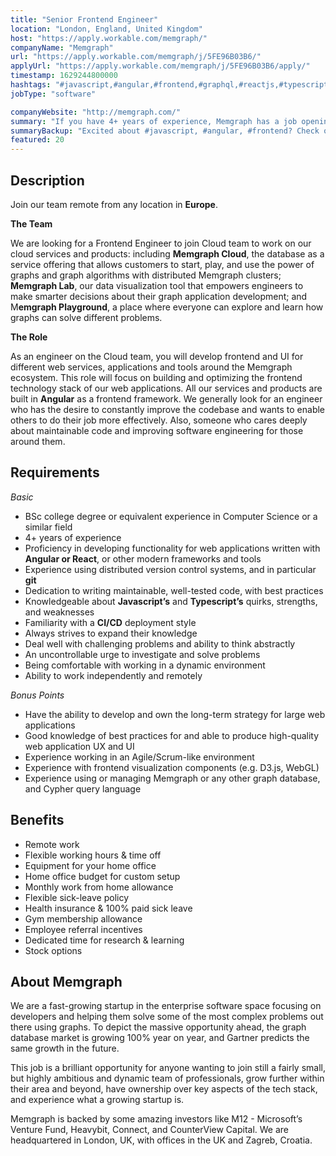 ```yaml
---
title: "Senior Frontend Engineer"
location: "London, England, United Kingdom"
host: "https://apply.workable.com/memgraph/"
companyName: "Memgraph"
url: "https://apply.workable.com/memgraph/j/5FE96B03B6/"
applyUrl: "https://apply.workable.com/memgraph/j/5FE96B03B6/apply/"
timestamp: 1629244800000
hashtags: "#javascript,#angular,#frontend,#graphql,#reactjs,#typescript,#management,#windows,#git,#marketing"
jobType: "software"

companyWebsite: "http://memgraph.com/"
summary: "If you have 4+ years of experience, Memgraph has a job opening for a senior frontend engineer"
summaryBackup: "Excited about #javascript, #angular, #frontend? Check out this job post!"
featured: 20
---
```


## Description

Join our team remote from any location in **Europe**.

**The Team**

We are looking for a Frontend Engineer to join Cloud team to work on our cloud services and products: including **Memgraph Cloud**, the database as a service offering that allows customers to start, play, and use the power of graphs and graph algorithms with distributed Memgraph clusters; **Memgraph Lab**, our data visualization tool that empowers engineers to make smarter decisions about their graph application development; and M**emgraph Playground**, a place where everyone can explore and learn how graphs can solve different problems.

**The Role**

As an engineer on the Cloud team, you will develop frontend and UI for different web services, applications and tools around the Memgraph ecosystem. This role will focus on building and optimizing the frontend technology stack of our web applications. All our services and products are built in **Angular** as a frontend framework. We generally look for an engineer who has the desire to constantly improve the codebase and wants to enable others to do their job more effectively. Also, someone who cares deeply about maintainable code and improving software engineering for those around them.

## Requirements

_Basic_

*   BSc college degree or equivalent experience in Computer Science or a similar field
*   4+ years of experience
*   Proficiency in developing functionality for web applications written with **Angular or React**, or other modern frameworks and tools
*   Experience using distributed version control systems, and in particular **git**
*   Dedication to writing maintainable, well-tested code, with best practices
*   Knowledgeable about **Javascript’s** and **Typescript’s** quirks, strengths, and weaknesses
*   Familiarity with a **CI/CD** deployment style
*   Always strives to expand their knowledge
*   Deal well with challenging problems and ability to think abstractly
*   An uncontrollable urge to investigate and solve problems
*   Being comfortable with working in a dynamic environment
*   Ability to work independently and remotely

_Bonus Points_

*   Have the ability to develop and own the long-term strategy for large web applications
*   Good knowledge of best practices for and able to produce high-quality web application UX and UI
*   Experience working in an Agile/Scrum-like environment
*   Experience with frontend visualization components (e.g. D3.js, WebGL)
*   Experience using or managing Memgraph or any other graph database, and Cypher query language

## Benefits

*   Remote work
*   Flexible working hours & time off
*   Equipment for your home office
*   Home office budget for custom setup
*   Monthly work from home allowance
*   Flexible sick-leave policy
*   Health insurance & 100% paid sick leave
*   Gym membership allowance
*   Employee referral incentives
*   Dedicated time for research & learning
*   Stock options

## About Memgraph

We are a fast-growing startup in the enterprise software space focusing on developers and helping them solve some of the most complex problems out there using graphs. To depict the massive opportunity ahead, the graph database market is growing 100% year on year, and Gartner predicts the same growth in the future.

This job is a brilliant opportunity for anyone wanting to join still a fairly small, but highly ambitious and dynamic team of professionals, grow further within their area and beyond, have ownership over key aspects of the tech stack, and experience what a growing startup is.

Memgraph is backed by some amazing investors like M12 - Microsoft’s Venture Fund, Heavybit, Connect, and CounterView Capital. We are headquartered in London, UK, with offices in the UK and Zagreb, Croatia.
